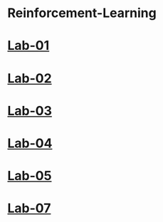 # Reinforcement-Learning
# [Lab-01](https://colab.research.google.com/drive/1aqwR2ytw1B1HL8K_g7SrpJ-1iI0TGYPK#scrollTo=BXFxqYdNxouh)
# [Lab-02](https://colab.research.google.com/drive/1Ph8IZ-dnZrQ9aP0-WeuZw3pupskH72e6)
# [Lab-03](https://colab.research.google.com/drive/1gNbrfv4iJQxDYsaUQNndWdMhQG_I3Eu4#scrollTo=hdsXkK6417su)
# [Lab-04](https://colab.research.google.com/drive/13MJWdK8FP_KQJVETe0qRDnF1xmNy4M-w)
# [Lab-05](https://colab.research.google.com/drive/1xkbI1tXMgWvJQvUH3QbVBHB3rX1QI2D1#scrollTo=yGkGxLJu7Q5L)
# [Lab-07](https://colab.research.google.com/drive/1caSgW_0NRrY5pF_Tl69Yh_WY-DrcDz6i)
